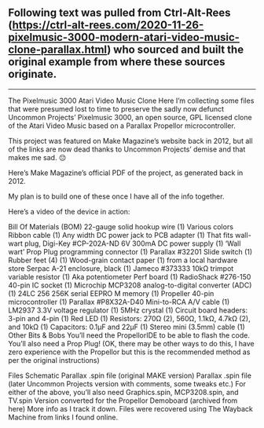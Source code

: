 Following text was pulled from Ctrl-Alt-Rees (https://ctrl-alt-rees.com/2020-11-26-pixelmusic-3000-modern-atari-video-music-clone-parallax.html) who sourced and built the original example from where these sources originate.
---
---
The Pixelmusic 3000 Atari Video Music Clone
Here I’m collecting some files that were presumed lost to time to preserve the sadly now defunct Uncommon Projects’ Pixelmusic 3000, an open source, GPL licensed clone of the Atari Video Music based on a Parallax Propellor microcontroller.

This project was featured on Make Magazine’s website back in 2012, but all of the links are now dead thanks to Uncommon Projects’ demise and that makes me sad. 😔

Here’s Make Magazine’s official PDF of the project, as generated back in 2012.

My plan is to build one of these once I have all of the info together.

Here’s a video of the device in action:


Bill Of Materials (BOM)
22-gauge solid hookup wire (1) Various colors
Ribbon cable (1) Any width
DC power jack to PCB adapter (1) That fits wall-wart plug, Digi-Key #CP-202A-ND
6V 300mA DC power supply (1) ‘Wall wart’
Prop Plug programming connector (1) Parallax #32201
Slide switch (1)
Rubber feet (4) (1)
Wood-grain contact paper (1) from a local hardware store
Serpac A-21 enclosure, black (1) Jameco #373333
10kΩ trimpot variable resistor (1) Aka potentiometer
Perf board (1) RadioShack #276-150
40-pin IC socket (1)
Microchip MCP3208 analog-to-digital converter (ADC) (1)
24LC 256 256K serial EEPRO M memory (1)
Propeller 40-pin microcontroller (1) Parallax #P8X32A-D40
Mini-to-RCA A/V cable (1)
LM2937 3.3V voltage regulator (1)
5MHz crystal (1)
Circuit board headers: 3-pin and 4-pin (1)
Red LED (1)
Resistors: 270Ω (2), 560Ω, 1.1kΩ, 4.7kΩ (2), and 10kΩ (1)
Capacitors: 0.1μF and 22μF (1)
Stereo mini (3.5mm) cable (1)
Other Bits & Bobs
You’ll need the PropellorIDE to be able to flash the code.
You’ll also need a Prop Plug!
(OK, there may be other ways to do this, I have zero experience with the Propellor but this is the recommended method as per the original instructions)

Files
Schematic
Parallax .spin file (original MAKE version)
Parallax .spin file (later Uncommon Projects version with comments, some tweaks etc.)
For either of the above, you’ll also need Graphics.spin, MCP3208.spin, and TV.spin
Version converted for the Propellor Demoboard (archived from here)
More info as I track it down. Files were recovered using The Wayback Machine from links I found online.